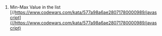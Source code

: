 1. Min-Max Value in the list
   [//https://www.codewars.com/kata/577a98a6ae28071780000989/javascript](//https://www.codewars.com/kata/577a98a6ae28071780000989/javascript)
